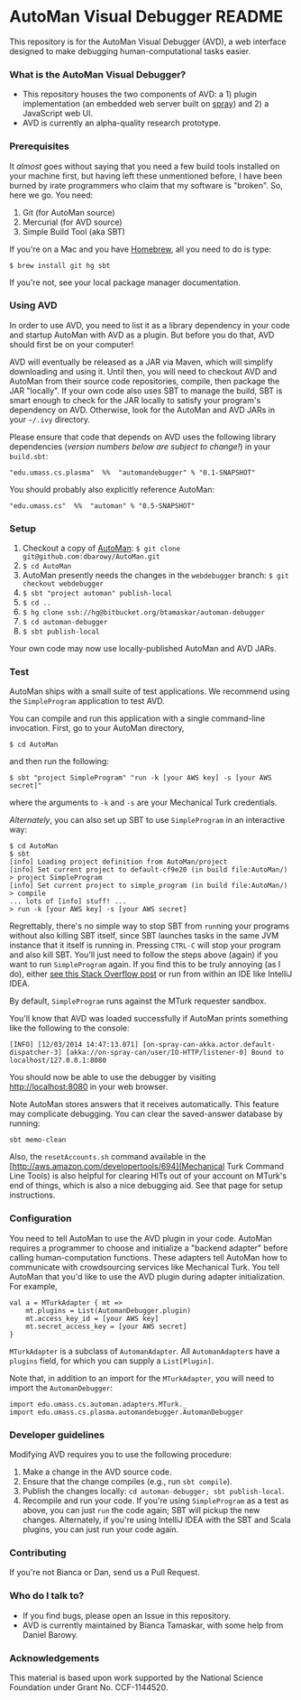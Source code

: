 # AutoMan Visual Debugger README #

This repository is for the AutoMan Visual Debugger (AVD), a web interface designed to make debugging human-computational tasks easier.

### What is the AutoMan Visual Debugger? ###

* This repository houses the two components of AVD: a 1) plugin implementation (an embedded web server built on [spray](http://spray.io/)) and 2) a JavaScript web UI.
* AVD is currently an alpha-quality research prototype.

### Prerequisites ###

It _almost_ goes without saying that you need a few build tools installed on your machine first, but having left these unmentioned before, I have been burned by irate programmers who claim that my software is "broken".  So, here we go.  You need:

1. Git (for AutoMan source)
2. Mercurial (for AVD source)
3. Simple Build Tool (aka SBT)

If you're on a Mac and you have [Homebrew](http://brew.sh/), all you need to do is type:

```
$ brew install git hg sbt
```

If you're not, see your local package manager documentation.

### Using AVD ###

In order to use AVD, you need to list it as a library dependency in your code and startup AutoMan with AVD as a plugin.  But before you do that, AVD should first be on your computer!

AVD will eventually be released as a JAR via Maven, which will simplify downloading and using it.  Until then, you will need to checkout AVD and AutoMan from their source code repositories, compile, then package the JAR "locally".  If your own code also uses SBT to manage the build, SBT is smart enough to check for the JAR locally to satisfy your program's dependency on AVD.  Otherwise, look for the AutoMan and AVD JARs in your `~/.ivy` directory.

Please ensure that code that depends on AVD uses the following library dependencies (*version numbers below are subject to change!*) in your `build.sbt`:

`"edu.umass.cs.plasma"  %%  "automandebugger" % "0.1-SNAPSHOT"`

You should probably also explicitly reference AutoMan:

`"edu.umass.cs"  %%  "automan" % "0.5-SNAPSHOT"`

### Setup ###

1. Checkout a copy of [AutoMan](https://github.com/dbarowy/AutoMan): `$ git clone git@github.com:dbarowy/AutoMan.git`
2. `$ cd AutoMan`
3. AutoMan presently needs the changes in the `webdebugger` branch: `$ git checkout webdebugger`
3. `$ sbt "project automan" publish-local`
4. `$ cd ..`
5. `$ hg clone ssh://hg@bitbucket.org/btamaskar/automan-debugger`
6. `$ cd automan-debugger`
7. `$ sbt publish-local`

Your own code may now use locally-published AutoMan and AVD JARs.

### Test ###

AutoMan ships with a small suite of test applications.  We recommend using the `SimpleProgram` application to test AVD.

You can compile and run this application with a single command-line invocation.  First, go to your AutoMan directory,

```
$ cd AutoMan
```

and then run the following:

```
$ sbt "project SimpleProgram" "run -k [your AWS key] -s [your AWS secret]"
```

where the arguments to `-k` and `-s` are your Mechanical Turk credentials.

_Alternately_, you can also set up SBT to use `SimpleProgram` in an interactive way:

```
$ cd AutoMan
$ sbt
[info] Loading project definition from AutoMan/project
[info] Set current project to default-cf9e20 (in build file:AutoMan/)
> project SimpleProgram
[info] Set current project to simple_program (in build file:AutoMan/)
> compile
... lots of [info] stuff! ...
> run -k [your AWS key] -s [your AWS secret]
```

Regrettably, there's no simple way to stop SBT from `run`ning your programs without also killing SBT itself, since SBT launches tasks in the same JVM instance that it itself is running in.  Pressing `CTRL-C` will stop your program and also kill SBT.  You'll just need to follow the steps above (again) if you want to run `SimpleProgram` again.  If you find this to be truly annoying (as I do), either [see this Stack Overflow post](http://stackoverflow.com/questions/5137460/sbt-stop-run-without-exiting) or run from within an IDE like IntelliJ IDEA.

By default, `SimpleProgram` runs against the MTurk requester sandbox.

You'll know that AVD was loaded successfully if AutoMan prints something like the following to the console:

`[INFO] [12/03/2014 14:47:13.071] [on-spray-can-akka.actor.default-dispatcher-3] [akka://on-spray-can/user/IO-HTTP/listener-0] Bound to localhost/127.0.0.1:8080`

You should now be able to use the debugger by visiting [http://localhost:8080](http://localhost:8080) in your web browser.

Note AutoMan stores answers that it receives automatically.  This feature may complicate debugging.  You can clear the saved-answer database by running:

```
sbt memo-clean
```

Also, the `resetAccounts.sh` command available in the [http://aws.amazon.com/developertools/694](Mechanical Turk Command Line Tools) is also helpful for clearing HITs out of your account on MTurk's end of things, which is also a nice debugging aid.  See that page for setup instructions.


### Configuration ###

You need to tell AutoMan to use the AVD plugin in your code.  AutoMan requires a programmer to choose and initialize a "backend adapter" before calling human-computation functions.  These adapters tell AutoMan how to communicate with crowdsourcing services like Mechanical Turk.  You tell AutoMan that you'd like to use the AVD plugin during adapter initialization.  For example,

```
val a = MTurkAdapter { mt =>
    mt.plugins = List(AutomanDebugger.plugin)
    mt.access_key_id = [your AWS key]
    mt.secret_access_key = [your AWS secret]
}
```

`MTurkAdapter` is a subclass of `AutomanAdapter`.  All `AutomanAdapter`s have a `plugins` field, for which you can supply a `List[Plugin]`.

Note that, in addition to an import for the `MTurkAdapter`, you will need to import the `AutomanDebugger`:

```
import edu.umass.cs.automan.adapters.MTurk._
import edu.umass.cs.plasma.automandebugger.AutomanDebugger
```

### Developer guidelines ###

Modifying AVD requires you to use the following procedure:

1. Make a change in the AVD source code.
2. Ensure that the change compiles (e.g., run `sbt compile`).
3. Publish the changes locally: `cd automan-debugger; sbt publish-local`.
4. Recompile and run your code.  If you're using `SimpleProgram` as a test as above, you can just `run` the code again; SBT will pickup the new changes.  Alternately, if you're using IntelliJ IDEA with the SBT and Scala plugins, you can just run your code again.

### Contributing ###

If you're not Bianca or Dan, send us a Pull Request.

### Who do I talk to? ###

* If you find bugs, please open an Issue in this repository.
* AVD is currently maintained by Bianca Tamaskar, with some help from Daniel Barowy.

### Acknowledgements ###

This material is based upon work supported by the National Science Foundation under Grant No. CCF-1144520.
